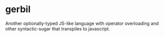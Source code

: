 # gerbil
Another optionally-typed JS-like language with operator overloading and other syntactic-sugar that transpiles to javascript.
